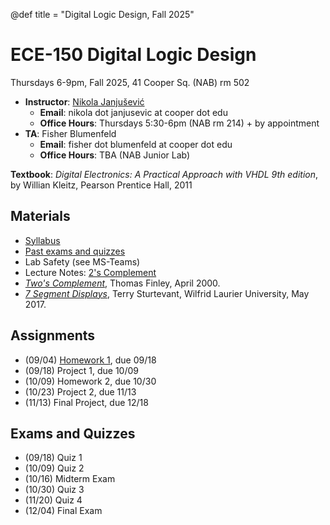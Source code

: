 @def title = "Digital Logic Design, Fall 2025"

# ECE-150 Digital Logic Design

Thursdays 6-9pm, Fall 2025, 41 Cooper Sq. (NAB) rm 502

* **Instructor**: [Nikola Janjušević](/)
    - **Email**: nikola dot janjusevic at cooper dot edu
    - **Office Hours**: Thursdays 5:30-6pm (NAB rm 214) + by appointment
* **TA**: Fisher Blumenfeld
    - **Email**: fisher dot blumenfeld at cooper dot edu
    - **Office Hours**: TBA (NAB Junior Lab)

**Textbook**: *Digital Electronics: A Practical Approach with VHDL 9th edition*, by Willian Kleitz, Pearson Prentice Hall, 2011

## Materials 
- [Syllabus](/assets/dld25/syllabus.pdf)
- [Past exams and quizzes](/teaching)
- Lab Safety (see MS-Teams)
- Lecture Notes: [2's Complement](/assets/dld25/2sComplement.pdf)
- [*Two's Complement*](https://www.cs.cornell.edu/~tomf/notes/cps104/twoscomp.html), Thomas Finley, April 2000.
- [*7 Segment Displays*](http://denethor.wlu.ca/common/7_segment.shtml#:~:text=If%20the%20device%20is%20common,must%20be%20pulled%20%22high%22.), Terry Sturtevant, Wilfrid Laurier University, May 2017.

## Assignments
- (09/04) [Homework 1](/assets/dld25/hw1.pdf), due 09/18
- (09/18) Project 1, due 10/09
- (10/09) Homework 2, due 10/30
- (10/23) Project 2, due 11/13
- (11/13) Final Project, due 12/18

## Exams and Quizzes 
- (09/18) Quiz 1
- (10/09) Quiz 2
- (10/16) Midterm Exam
- (10/30) Quiz 3 
- (11/20) Quiz 4 
- (12/04) Final Exam

